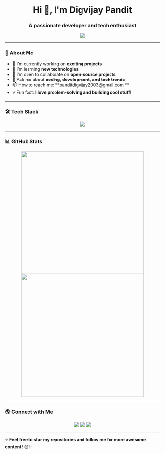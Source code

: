 <h1 align="center">Hi 👋, I'm Digvijay Pandit</h1>
<h3 align="center">A passionate developer and tech enthusiast</h3>

<p align="center">
  <img src="https://readme-typing-svg.herokuapp.com?color=%23F75C7E&size=22&center=true&vCenter=true&width=600&lines=Welcome+to+my+GitHub+Profile!;I'm+a+passionate+developer!;I+love+learning+new+technologies!">
</p>

---

### 🧐 **About Me**
- 🔭 I’m currently working on **exciting projects**
- 🌱 I’m learning **new technologies**
- 👯 I’m open to collaborate on **open-source projects**
- 💬 Ask me about **coding, development, and tech trends**
- 📫 How to reach me: **panditdigvijay2003@gmail.com **
- ⚡ Fun fact: **I love problem-solving and building cool stuff!**

---

### 🛠️ **Tech Stack**
<p align="center">
  <img src="https://skillicons.dev/icons?i=html,css,js,react,nodejs,express,mongodb,python,django,git,github,vscode,linux" />
</p>

---

### 📊 **GitHub Stats**
<p align="center">
  <img src="https://github-readme-stats.vercel.app/api?username=digvijaypandit&show_icons=true&theme=radical" width="400"/>
  <img src="https://github-readme-streak-stats.herokuapp.com/?user=digvijaypandit&theme=radical" width="400"/>
</p>

---

### 🌎 **Connect with Me**
<p align="center">
  <a href="https://linkedin.com/in/digvijaypandit"><img src="https://img.shields.io/badge/LinkedIn-blue?style=for-the-badge&logo=linkedin"></a>
  <a href="https://twitter.com/DigvijayPandit_"><img src="https://img.shields.io/badge/Twitter-blue?style=for-the-badge&logo=twitter"></a>
  <a href="mailto:panditdigvijay2003@gmail.com"><img src="https://img.shields.io/badge/Email-red?style=for-the-badge&logo=gmail"></a>
</p>


---

⭐ **Feel free to star my repositories and follow me for more awesome content!** 😊✨
